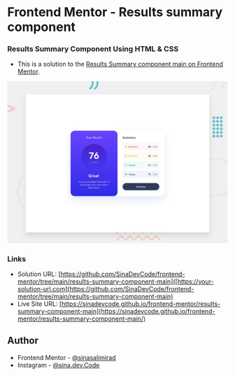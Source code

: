 # Frontend Mentor - Results summary component

### Results Summary Component Using HTML & CSS
- This is a solution to the [Results Summary component main on Frontend Mentor](https://www.frontendmentor.io/challenges/results-summary-component-CE_K6s0maV).

![Design preview for the QR code component coding challenge](./design/desktop-preview.jpg)

### Links
- Solution URL: [https://github.com/SinaDevCode/frontend-mentor/tree/main/results-summary-component-main]([https://your-solution-url.com](https://github.com/SinaDevCode/frontend-mentor/tree/main/results-summary-component-main)
- Live Site URL: [https://sinadevcode.github.io/frontend-mentor/results-summary-component-main](https://sinadevcode.github.io/frontend-mentor/results-summary-component-main/)

## Author
- Frontend Mentor - [@sinasalimirad](https://www.frontendmentor.io/profile/SinaDevCode)
- Instagram - [@sina.dev.Code](https://www.instagram.com/sina.dev.code)
